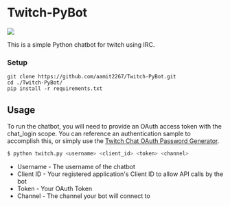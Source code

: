 # Twitch-PyBot

<img src="https://img.shields.io/badge/Python-100%25-green.svg">

This is a simple Python chatbot for twitch using IRC.

### Setup

```
git clone https://github.com/aamit2267/Twitch-PyBot.git
cd ./Twitch-PyBot/
pip install -r requirements.txt
```


## Usage
To run the chatbot, you will need to provide an OAuth access token with the chat_login scope. 
You can reference an authentication sample to accomplish this, or simply use the [Twitch Chat OAuth Password Generator](http://twitchapps.com/tmi/).

```sh
$ python twitch.py <username> <client_id> <token> <channel>
```
* Username - The username of the chatbot
* Client ID - Your registered application's Client ID to allow API calls by the bot
* Token - Your OAuth Token
* Channel - The channel your bot will connect to
